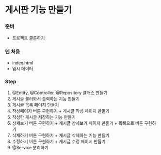 # 게시판 기능 만들기

### 준비

- 프로젝트 클론하기

### 맨 처음

- index.html
- 임시 데이터


### Step

1. @Entity, @Controller, @Repository 클래스 만들기
2. 게시글 불러와서 출력하는 기능 만들기 
3. 게시글 목록 페이지 만들기
4. 작성페이지 버튼 구현하기 + 게시글 작성 페이지 만들기
5. 작성한 게시글 저장하는 기능 만들기
6. 상세보기 버튼 구현하기 + 게시글 상세보기 페이지 만들기 + 목록으로 버튼 구현하기
7. 삭제하기 버튼 구현하기 + 게시글 삭제하는 기능 만들기 
8. 수정하기 버튼 구현하기 + 게시글 수정 페이지 만들기
9. @Service 분리하기